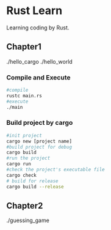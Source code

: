 # Rust Learn
Learning coding by Rust.

## Chapter1
./hello_cargo
./hello_world
### Compile and Execute
```sh
#compile
rustc main.rs
#execute
./main
```

### Build project by cargo
```sh
#init project
cargo new [project name]
#build project for debug
cargo build
#run the project
cargo run
#check the project's executable file
cargo check
# build for release
cargo build --release
```

## Chapter2
./guessing_game
